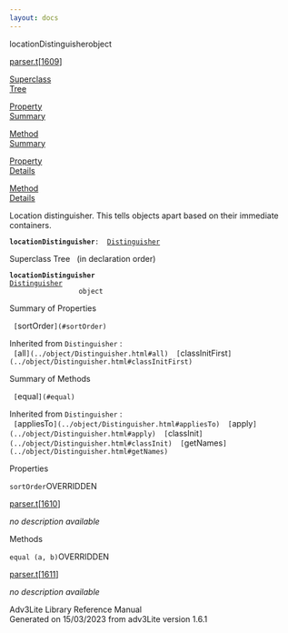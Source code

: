```yaml
---
layout: docs
---
```

<span class="title">locationDistinguisher</span><span class="type">object</span>

[parser.t](../file/parser.t.html)\[[1609](../source/parser.t.html#1609)\]

[Superclass  
Tree](#_SuperClassTree_)

[Property  
Summary](#_PropSummary_)

[Method  
Summary](#_MethodSummary_)

[Property  
Details](#_Properties_)

[Method  
Details](#_Methods_)

<div class="fdesc">

Location distinguisher. This tells objects apart based on their
immediate containers.

**`locationDistinguisher`**` :   `[`Distinguisher`](../object/Distinguisher.html)

</div>

<span id="_SuperClassTree_"></span>

<div class="mjhd">

<span class="hdln">Superclass Tree</span>   (in declaration order)

</div>

**`locationDistinguisher`**  
[`Distinguisher`](../object/Distinguisher.html)  
`                 object`  
<span id="_PropSummary_"></span>

<div class="mjhd">

<span class="hdln">Summary of Properties</span>  

</div>

` [`sortOrder`](#sortOrder)  `

Inherited from `Distinguisher` :  
` [`all`](../object/Distinguisher.html#all)  [`classInitFirst`](../object/Distinguisher.html#classInitFirst)  `

<span id="_MethodSummary_"></span>

<div class="mjhd">

<span class="hdln">Summary of Methods</span>  

</div>

` [`equal`](#equal)  `

Inherited from `Distinguisher` :  
` [`appliesTo`](../object/Distinguisher.html#appliesTo)  [`apply`](../object/Distinguisher.html#apply)  [`classInit`](../object/Distinguisher.html#classInit)  [`getNames`](../object/Distinguisher.html#getNames)  `

<span id="_Properties_"></span>

<div class="mjhd">

<span class="hdln">Properties</span>  

</div>

<span id="sortOrder"></span>

`sortOrder`<span class="rem">OVERRIDDEN</span>

[parser.t](../file/parser.t.html)\[[1610](../source/parser.t.html#1610)\]

<div class="desc">

*no description available*

</div>

<span id="_Methods_"></span>

<div class="mjhd">

<span class="hdln">Methods</span>  

</div>

<span id="equal"></span>

`equal (a, b)`<span class="rem">OVERRIDDEN</span>

[parser.t](../file/parser.t.html)\[[1611](../source/parser.t.html#1611)\]

<div class="desc">

*no description available*

</div>

<div class="ftr">

Adv3Lite Library Reference Manual  
Generated on 15/03/2023 from adv3Lite version 1.6.1

</div>
